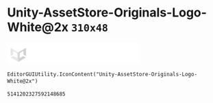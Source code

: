 # Unity-AssetStore-Originals-Logo-White@2x `310x48`
<img src="/img/Unity-AssetStore-Originals-Logo-White@2x.png" width=310 height=48>

``` CSharp
EditorGUIUtility.IconContent("Unity-AssetStore-Originals-Logo-White@2x")
```
```
5141202327592148685
```

